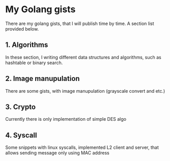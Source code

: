 # My Golang gists

There are my golang gists, that I will publish time by time. A section list provided below.

## 1. Algorithms
In these section, I writing different data structures and algorithms, such as hashtable or binary search.

## 2. Image manupulation
There are some gists, with image manupulation (grayscale convert and etc.)

## 3. Crypto
Currently there is only implementation of simple DES algo

## 4. Syscall
Some snippets with linux syscalls, implemented L2 client and server, that allows sending message only using MAC address

